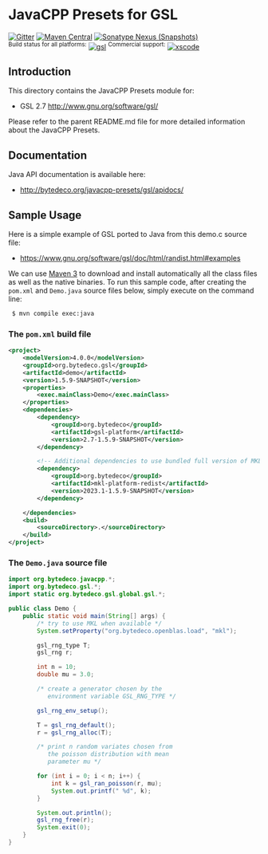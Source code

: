 JavaCPP Presets for GSL
=======================

[![Gitter](https://badges.gitter.im/bytedeco/javacpp.svg)](https://gitter.im/bytedeco/javacpp) [![Maven Central](https://maven-badges.herokuapp.com/maven-central/org.bytedeco/gsl/badge.svg)](https://maven-badges.herokuapp.com/maven-central/org.bytedeco/gsl) [![Sonatype Nexus (Snapshots)](https://img.shields.io/nexus/s/https/oss.sonatype.org/org.bytedeco/gsl.svg)](http://bytedeco.org/builds/)  
<sup>Build status for all platforms:</sup> [![gsl](https://github.com/bytedeco/javacpp-presets/workflows/gsl/badge.svg)](https://github.com/bytedeco/javacpp-presets/actions?query=workflow%3Agsl)  <sup>Commercial support:</sup> [![xscode](https://img.shields.io/badge/Available%20on-xs%3Acode-blue?style=?style=plastic&logo=appveyor&logo=data:image/png;base64,iVBORw0KGgoAAAANSUhEUgAAAEAAAABACAMAAACdt4HsAAAAGXRFWHRTb2Z0d2FyZQBBZG9iZSBJbWFnZVJlYWR5ccllPAAAAAZQTFRF////////VXz1bAAAAAJ0Uk5T/wDltzBKAAAAlUlEQVR42uzXSwqAMAwE0Mn9L+3Ggtgkk35QwcnSJo9S+yGwM9DCooCbgn4YrJ4CIPUcQF7/XSBbx2TEz4sAZ2q1RAECBAiYBlCtvwN+KiYAlG7UDGj59MViT9hOwEqAhYCtAsUZvL6I6W8c2wcbd+LIWSCHSTeSAAECngN4xxIDSK9f4B9t377Wd7H5Nt7/Xz8eAgwAvesLRjYYPuUAAAAASUVORK5CYII=)](https://xscode.com/bytedeco/javacpp-presets)


Introduction
------------
This directory contains the JavaCPP Presets module for:

 * GSL 2.7  http://www.gnu.org/software/gsl/

Please refer to the parent README.md file for more detailed information about the JavaCPP Presets.


Documentation
-------------
Java API documentation is available here:

 * http://bytedeco.org/javacpp-presets/gsl/apidocs/


Sample Usage
------------
Here is a simple example of GSL ported to Java from this demo.c source file:

 * https://www.gnu.org/software/gsl/doc/html/randist.html#examples

We can use [Maven 3](http://maven.apache.org/) to download and install automatically all the class files as well as the native binaries. To run this sample code, after creating the `pom.xml` and `Demo.java` source files below, simply execute on the command line:
```bash
 $ mvn compile exec:java
```

### The `pom.xml` build file
```xml
<project>
    <modelVersion>4.0.0</modelVersion>
    <groupId>org.bytedeco.gsl</groupId>
    <artifactId>demo</artifactId>
    <version>1.5.9-SNAPSHOT</version>
    <properties>
        <exec.mainClass>Demo</exec.mainClass>
    </properties>
    <dependencies>
        <dependency>
            <groupId>org.bytedeco</groupId>
            <artifactId>gsl-platform</artifactId>
            <version>2.7-1.5.9-SNAPSHOT</version>
        </dependency>

        <!-- Additional dependencies to use bundled full version of MKL -->
        <dependency>
            <groupId>org.bytedeco</groupId>
            <artifactId>mkl-platform-redist</artifactId>
            <version>2023.1-1.5.9-SNAPSHOT</version>
        </dependency>

    </dependencies>
    <build>
        <sourceDirectory>.</sourceDirectory>
    </build>
</project>
```

### The `Demo.java` source file
```java
import org.bytedeco.javacpp.*;
import org.bytedeco.gsl.*;
import static org.bytedeco.gsl.global.gsl.*;

public class Demo {
    public static void main(String[] args) {
        /* try to use MKL when available */
        System.setProperty("org.bytedeco.openblas.load", "mkl");

        gsl_rng_type T;
        gsl_rng r;

        int n = 10;
        double mu = 3.0;

        /* create a generator chosen by the 
           environment variable GSL_RNG_TYPE */

        gsl_rng_env_setup();

        T = gsl_rng_default();
        r = gsl_rng_alloc(T);

        /* print n random variates chosen from 
           the poisson distribution with mean 
           parameter mu */

        for (int i = 0; i < n; i++) {
            int k = gsl_ran_poisson(r, mu);
            System.out.printf(" %d", k);
        }

        System.out.println();
        gsl_rng_free(r);
        System.exit(0);
    }
}
```
